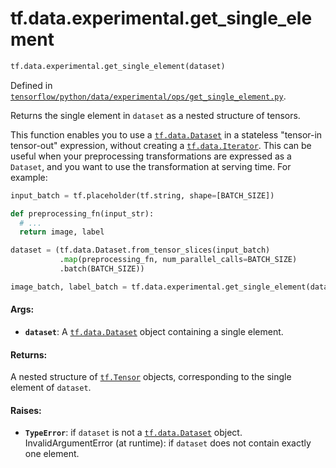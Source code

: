 <div itemscope itemtype="http://developers.google.com/ReferenceObject">
<meta itemprop="name" content="tf.data.experimental.get_single_element" />
<meta itemprop="path" content="Stable" />
</div>

# tf.data.experimental.get_single_element

``` python
tf.data.experimental.get_single_element(dataset)
```



Defined in [`tensorflow/python/data/experimental/ops/get_single_element.py`](/code/stable/tensorflow/python/data/experimental/ops/get_single_element.py).

Returns the single element in `dataset` as a nested structure of tensors.

This function enables you to use a <a href="../../../tf/data/Dataset.md"><code>tf.data.Dataset</code></a> in a stateless
"tensor-in tensor-out" expression, without creating a <a href="../../../tf/data/Iterator.md"><code>tf.data.Iterator</code></a>.
This can be useful when your preprocessing transformations are expressed
as a `Dataset`, and you want to use the transformation at serving time.
For example:

```python
input_batch = tf.placeholder(tf.string, shape=[BATCH_SIZE])

def preprocessing_fn(input_str):
  # ...
  return image, label

dataset = (tf.data.Dataset.from_tensor_slices(input_batch)
           .map(preprocessing_fn, num_parallel_calls=BATCH_SIZE)
           .batch(BATCH_SIZE))

image_batch, label_batch = tf.data.experimental.get_single_element(dataset)
```

#### Args:

* <b>`dataset`</b>: A <a href="../../../tf/data/Dataset.md"><code>tf.data.Dataset</code></a> object containing a single element.


#### Returns:

A nested structure of <a href="../../../tf/Tensor.md"><code>tf.Tensor</code></a> objects, corresponding to the single
element of `dataset`.


#### Raises:

* <b>`TypeError`</b>: if `dataset` is not a <a href="../../../tf/data/Dataset.md"><code>tf.data.Dataset</code></a> object.
  InvalidArgumentError (at runtime): if `dataset` does not contain exactly
    one element.